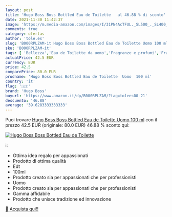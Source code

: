 ```yaml
---
layout: post
title: 'Hugo Boss Boss Bottled Eau de Toilette   al 46.88 % di sconto'
date: 2021-11-30 11:42:37
image: 'https://m.media-amazon.com/images/I/31PN4AcTFUL._SL500_._SL400_.jpg'
comments: true
category: ofertas
author: 'tole.es'
slug: 'B000RPLZAM-it Hugo Boss Boss Bottled Eau de Toilette Uomo 100 ml'
sku: 'B000RPLZAM-it'
tags: [ 'Bellezza','Eau de Toilette da uomo','Fragranze e profumi','Fragranze e profumi da uomo','hugo boss', ]
actualPrice: 42.5 EUR
currency: EUR
price: 42.5
comparePrice: 80.0 EUR
prodname: 'Hugo Boss Boss Bottled Eau de Toilette  Uomo  100 ml'
country: 'it'
flag: '🇮🇹'
brand: 'Hugo Boss'
buyurl: 'https://www.amazon.it/dp/B000RPLZAM/?tag=tolees00-21'
descuento: '46.88'
average: '39.6283333333333'
---
```


Puoi trovare [Hugo Boss Boss Bottled Eau de Toilette  Uomo  100 ml](https://www.amazon.it/dp/B000RPLZAM/?tag=tolees00-21) con il prezzo 42.5 EUR (originale: 80.0 EUR) 46.88 % sconto qui:

[![Hugo Boss Boss Bottled Eau de Toilette  ](https://m.media-amazon.com/images/I/31PN4AcTFUL._SL500_._SL400_.jpg)](https://www.amazon.it/dp/B000RPLZAM/?tag=tolees00-21)

ℹ️:

- Ottima idea regalo per appassionati
- Prodotto di ottima qualità
- Edt
- 100ml
- Prodotto creato sia per appassionati che per professionisti
- Uomo
- Prodotto creato sia per appassionati che per professionisti
- Gamma affidabile
- Prodotto che unisce tradizione ed innovazione

[🛒 Acquista qui!!](https://www.amazon.it/dp/B000RPLZAM/?tag=tolees00-21)
